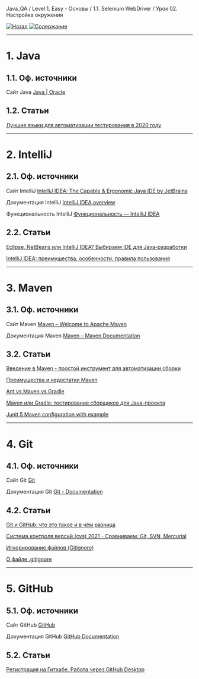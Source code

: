Java_QA / Level 1. Easy - Основы / 1.1. Selenium WebDriver / Урок 02. Настройка окружения

[![Назад](https://img.shields.io/badge/-%D0%9D%D0%B0%D0%B7%D0%B0%D0%B4-brightgreen)](3.%20Задание.md)
[![Содержание](https://img.shields.io/badge/-%D0%A1%D0%BE%D0%B4%D0%B5%D1%80%D0%B6%D0%B0%D0%BD%D0%B8%D0%B5-purple)](README.md)

***

# 1. Java

## 1.1. Оф. источники

Сайт Java [Java | Oracle](https://www.java.com/ru/)

## 1.2. Статьи

[Лучшие языки для автоматизации тестирования в 2020 году](https://itproger.com/news/luchshie-yaziki-dlya-avtomatizatsii-testirovaniya-v-2020-godu)

***

# 2. IntelliJ

## 2.1. Оф. источники

Сайт IntelliJ [IntelliJ IDEA: The Capable & Ergonomic Java IDE by JetBrains](https://www.jetbrains.com/idea/)

Документация IntelliJ [IntelliJ IDEA overview](https://www.jetbrains.com/help/idea/discover-intellij-idea.html)

Функциональность IntelliJ [Функциональность — IntelliJ IDEA](https://www.jetbrains.com/ru-ru/idea/features/)

## 2.2. Статьи

[Eclipse, NetBeans или IntelliJ IDEA? Выбираем IDE для Java-разработки](https://javarush.ru/groups/posts/1642-eclipse-netbeans-ili-intellij-idea-vihbiraem-ide-dlja-java-razrabotki)

[IntelliJ IDEA: преимущества, особенности, правила пользования](https://bayguzin.ru/main/uroki/soft/programma-intellij-idea-preimushchestva-osobennosti-pravila-polzovaniya.html)

***

# 3. Maven

## 3.1. Оф. источники

Сайт Maven [Maven – Welcome to Apache Maven](https://maven.apache.org/)

Документация Maven [Maven – Maven Documentation](https://maven.apache.org/guides/index.html)

## 3.2. Статьи

[Введение в Maven - простой инструмент для автоматизации сборки ](https://itgap.ru/post/vvedenie-v-maven)

[Преимущества и недостатки Maven](https://www.examclouds.com/ru/java/java-core-russian/maven)

[Ant vs Maven vs Gradle](https://www.baeldung.com/ant-maven-gradle)

[Maven или Gradle: тестирование сборщиков для Java-проекта](https://otus.ru/nest/post/246/)

[Junit 5 Maven configuration with example](https://javabydeveloper.com/junit-5-maven-example/)

***

# 4. Git

## 4.1. Оф. источники

Сайт Git [Git](https://git-scm.com/)

Документация Git [Git - Documentation](https://git-scm.com/doc)

## 4.2. Статьи

[Git и GitHub: что это такое и в чём разница](https://tproger.ru/translations/difference-between-git-and-github/)

[Система контроля версий (cvs) 2021 - Сравниваем: Git, SVN, Mercurial](https://biz30.timedoctor.com/ru/c%D0%B8%D1%81%D1%82%D0%B5%D0%BC%D0%B0-%D0%BA%D0%BE%D0%BD%D1%82%D1%80%D0%BE%D0%BB%D1%8F-%D0%B2%D0%B5%D1%80%D1%81%D0%B8%D0%B9/)

[Игнорирование файлов (Gitignore)](https://ru.hexlet.io/courses/intro_to_git/lessons/gitignore/theory_unit)

[О файле .gitignore](https://tyapk.ru/blog/post/gitignore)

***

# 5. GitHub

## 5.1. Оф. источники

Сайт GitHub [GitHub](https://github.com/)

Документация GitHub [GitHub Documentation](https://docs.github.com/en)

## 5.2. Статьи

[Регистрация на Гитхабе. Работа через GitHub Desktop](https://htmlacademy.ru/blog/boost/tools/register-on-github-work-with-github-desktop)